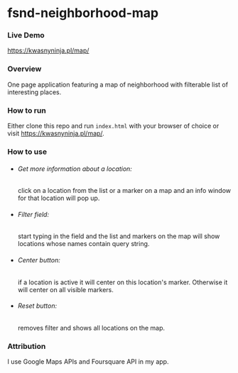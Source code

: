 # fsnd-neighborhood-map

### Live Demo
https://kwasnyninja.pl/map/

### Overview
One page application featuring a map of neighborhood with filterable list of interesting places.

### How to run
Either clone this repo and run `index.html` with your browser of choice or visit https://kwasnyninja.pl/map/.

### How to use
* ###### Get more information about a location: 
    click on a location from the list or a marker on a map and an info window for that location will pop up.
* ###### Filter field:
    start typing in the field and the list and markers on the map will show locations whose names contain query string.
* ###### Center button:
    if a location is active it will center on this location's marker. Otherwise it will center on all visible markers.
* ###### Reset button:
    removes filter and shows all locations on the map.
    
### Attribution

I use Google Maps APIs and Foursquare API in my app.
